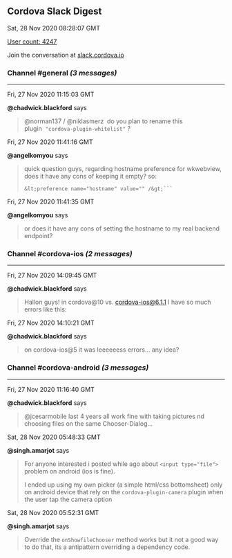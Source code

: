 ## Cordova Slack Digest
Sat, 28 Nov 2020 08:28:07 GMT

[User count: 4247](https://cordova.slack.com/)


Join the conversation at [slack.cordova.io](http://slack.cordova.io/)

### __Channel #general__ _(3 messages)_
---

Fri, 27 Nov 2020 11:15:03 GMT

__@chadwick.blackford__ says 
> @norman137 / @niklasmerz  do you plan to rename this plugin  `"cordova-plugin-whitelist"` ?
> 

Fri, 27 Nov 2020 11:41:16 GMT

__@angelkomyou__ says 
> quick question guys, regarding hostname preference for wkwebview, does it have any cons of keeping it empty?
> so:
> ```&lt;preference name="scheme" value="app" /&gt;
> &lt;preference name="hostname" value="" /&gt;```
> 

Fri, 27 Nov 2020 11:41:35 GMT

__@angelkomyou__ says 
> or does it have any cons of setting the hostname to my real backend endpoint?
> 

### __Channel #cordova-ios__ _(2 messages)_
---

Fri, 27 Nov 2020 14:09:45 GMT

__@chadwick.blackford__ says 
> Hallon guys! in cordova@10 vs. cordova-ios@6.1.1 I have so much errors like this:
> 

Fri, 27 Nov 2020 14:10:21 GMT

__@chadwick.blackford__ says 
> on cordova-ios@5 it was leeeeeess errors… any idea?
> 

### __Channel #cordova-android__ _(3 messages)_
---

Fri, 27 Nov 2020 11:16:40 GMT

__@chadwick.blackford__ says 
> @jcesarmobile last 4 years all work fine with taking pictures nd choosing files on the same Chooser-Dialog…
> 

Sat, 28 Nov 2020 05:48:33 GMT

__@singh.amarjot__ says 
> For anyone interested i posted while ago about `<input type="file">` problem on android (ios is fine).
> 
> I ended up using my own picker (a simple html/css bottomsheet) only on android device that rely on the `cordova-plugin-camera` plugin when the user tap the camera option
> 

Sat, 28 Nov 2020 05:52:31 GMT

__@singh.amarjot__ says 
> Override the `onShowfileChooser` method works but it not a good way to do that, its a antipattern overriding a dependency code.
> 
